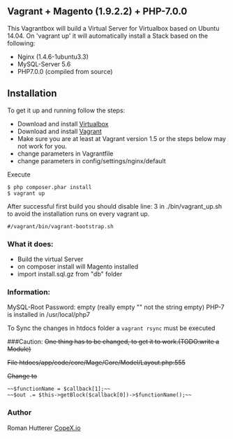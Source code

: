 ## Vagrant + Magento (1.9.2.2) + PHP-7.0.0

This Vagrantbox will build a Virtual Server for Virtualbox based on Ubuntu 14.04.
On 'vagrant up' it will automatically install a Stack based on the following:

* Nginx (1.4.6-1ubuntu3.3)
* MySQL-Server 5.6
* PHP7.0.0 (compiled from source)

## Installation
To get it up and running follow the steps:

* Download and install [Virtualbox](https://www.virtualbox.org/wiki/Downloads)
* Download and install [Vagrant](https://www.vagrantup.com/downloads.html)
* Make sure you are at least at Vagrant version 1.5 or the steps below may not work for you.
* change parameters in Vagrantfile
* change parameters in config/settings/nginx/default

Execute

    $ php composer.phar install
    $ vagrant up

After successful first build you should disable line: 3 in ./bin/vagrant_up.sh to avoid the installation runs on every vagrant up.
 
    #/vagrant/bin/vagrant-bootstrap.sh


### What it does:

* Build the virtual Server
* on composer install will Magento installed
* import install.sql.gz from "db" folder

### Information:
MySQL-Root Password: empty (really empty "" not the string empty)
PHP-7 is installed in /usr/local/php7

To Sync the changes in htdocs folder a `vagrant rsync` must be executed

###Caution:
~~One thing has to be changed, to get it to work.(TODO:write a Module)~~

~~File htdocs/app/code/core/Mage/Core/Model/Layout.php:555~~

~~Change to~~
 
    ~~$functionName = $callback[1];~~
    ~~$out .= $this->getBlock($callback[0])->$functionName();~~

### Author
Roman Hutterer
[CopeX.io](https://copex.io)




